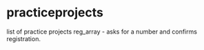 # practiceprojects

list of practice projects
reg_array - asks for a number and confirms registration.
